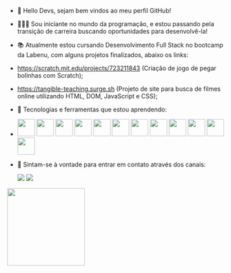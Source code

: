 - 👋 Hello Devs, sejam bem vindos ao meu perfil GitHub!

- 👩🏼‍🎓 Sou iniciante no mundo da programação, e estou passando pela transição de carreira buscando oportunidades para desenvolvê-la!

- 📚 Atualmente estou cursando Desenvolvimento Full Stack no bootcamp da Labenu, com alguns projetos finalizados, abaixo os links:
- https://scratch.mit.edu/projects/723211843 (Criação de jogo de pegar bolinhas com Scratch);
- https://tangible-teaching.surge.sh (Projeto de site para busca de filmes online utilizando HTML, DOM, JavaScript e CSS);

- 📝 Tecnologias e ferramentas que estou aprendendo: 
- <img src="https://cdn.jsdelivr.net/gh/devicons/devicon/icons/css3/css3-original.svg" width="40" height="40"/> <img src="https://cdn.jsdelivr.net/gh/devicons/devicon/icons/git/git-original.svg" width="40" height="40" /> <img src="https://cdn.jsdelivr.net/gh/devicons/devicon/icons/github/github-original.svg" width="40" height="40" /> <img src="https://cdn.jsdelivr.net/gh/devicons/devicon/icons/html5/html5-original.svg" width="40" height="40" /> <img src="https://cdn.jsdelivr.net/gh/devicons/devicon/icons/javascript/javascript-original.svg" width="40" height="40" /> <img src="https://cdn.jsdelivr.net/gh/devicons/devicon/icons/nodejs/nodejs-original-wordmark.svg" width="40" height="40" /> <img src="https://cdn.jsdelivr.net/gh/devicons/devicon/icons/npm/npm-original-wordmark.svg" width="40" height="40" /> <img src="https://cdn.jsdelivr.net/gh/devicons/devicon/icons/react/react-original.svg" width="40" height="40" /> <img src="https://cdn.jsdelivr.net/gh/devicons/devicon/icons/redux/redux-original.svg" width="40" height="40" /> <img src="https://cdn.jsdelivr.net/gh/devicons/devicon/icons/typescript/typescript-original.svg" width="40" height="40" /> <img src="https://cdn.jsdelivr.net/gh/devicons/devicon/icons/visualstudio/visualstudio-plain.svg" width="40" height="40"/> <img src="https://cdn.jsdelivr.net/gh/devicons/devicon/icons/firebase/firebase-plain.svg" width="40" height="40"/>
- 📳 Sintam-se à vontade para entrar em contato através dos canais: <div>
<a href = "mailto:giovaluiza@Giovanna Calegaro"><img src="https://img.shields.io/badge/Gmail-D14836?style=for-the-badge&logo=gmail&logoColor=white" target="_blank"></a>
<a href="https://www.linkedin.com/in/giovanna-calegaro-a01775129/" target="_blank"><img src="https://img.shields.io/badge/-LinkedIn-%230077B5?style=for-the-badge&logo=linkedin&logoColor=white" target="_blank"></a>   
</div>
<div>
<a href="https://github.com/GLCalegaro">
<img height="180em" src="https://github-readme-stats.vercel.app/api?username=GLCalegaro&show_icons=true&theme=dracula&include_all_commits=true&count_private=true"/>
</div>
<!---
GLCalegaro/GLCalegaro is a ✨ special ✨ repository because its `README.md` (this file) appears on your GitHub profile.
You can click the Preview link to take a look at your changes.
--->
